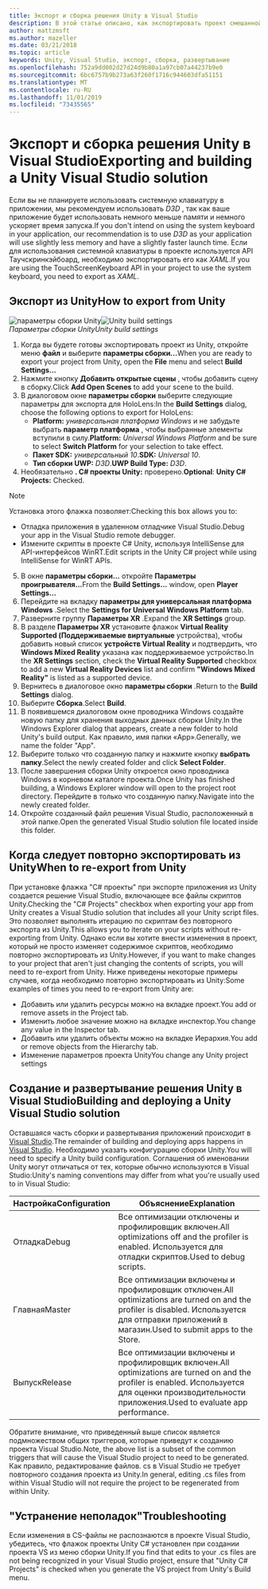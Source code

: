 ```yaml
---
title: Экспорт и сборка решения Unity в Visual Studio
description: В этой статье описано, как экспортировать проект смешанной реальности из Unity, чтобы вы могли выполнять сборку и развертывание в Visual Studio.
author: mattzmsft
ms.author: mazeller
ms.date: 03/21/2018
ms.topic: article
keywords: Unity, Visual Studio, экспорт, сборка, развертывание
ms.openlocfilehash: 752a9dd002d27d24d9b80a1a97cb07a44237b9e0
ms.sourcegitcommit: 6bc6757b9b273a63f260f1716c944603dfa51151
ms.translationtype: MT
ms.contentlocale: ru-RU
ms.lasthandoff: 11/01/2019
ms.locfileid: "73435565"
---
```

# <a name="exporting-and-building-a-unity-visual-studio-solution"></a><span data-ttu-id="8024b-104">Экспорт и сборка решения Unity в Visual Studio</span><span class="sxs-lookup"><span data-stu-id="8024b-104">Exporting and building a Unity Visual Studio solution</span></span>

<span data-ttu-id="8024b-105">Если вы не планируете использовать системную клавиатуру в приложении, мы рекомендуем использовать *D3D* , так как ваше приложение будет использовать немного меньше памяти и немного ускоряет время запуска.</span><span class="sxs-lookup"><span data-stu-id="8024b-105">If you don't intend on using the system keyboard in your application, our recommendation is to use *D3D* as your application will use slightly less memory and have a slightly faster launch time.</span></span> <span data-ttu-id="8024b-106">Если для использования системной клавиатуры в проекте используется API Таучскринкэйбоард, необходимо экспортировать его как *XAML*.</span><span class="sxs-lookup"><span data-stu-id="8024b-106">If you are using the TouchScreenKeyboard API in your project to use the system keyboard, you need to export as *XAML*.</span></span>

## <a name="how-to-export-from-unity"></a><span data-ttu-id="8024b-107">Экспорт из Unity</span><span class="sxs-lookup"><span data-stu-id="8024b-107">How to export from Unity</span></span>

<span data-ttu-id="8024b-108">![параметры сборки Unity](images/unitybuildsettings-300px.png)</span><span class="sxs-lookup"><span data-stu-id="8024b-108">![Unity build settings](images/unitybuildsettings-300px.png)</span></span><br>
<span data-ttu-id="8024b-109">*Параметры сборки Unity*</span><span class="sxs-lookup"><span data-stu-id="8024b-109">*Unity build settings*</span></span>

1. <span data-ttu-id="8024b-110">Когда вы будете готовы экспортировать проект из Unity, откройте меню **файл** и выберите **параметры сборки...**</span><span class="sxs-lookup"><span data-stu-id="8024b-110">When you are ready to export your project from Unity, open the **File** menu and select **Build Settings...**</span></span>
2. <span data-ttu-id="8024b-111">Нажмите кнопку **Добавить открытые сцены** , чтобы добавить сцену в сборку.</span><span class="sxs-lookup"><span data-stu-id="8024b-111">Click **Add Open Scenes** to add your scene to the build.</span></span>
3. <span data-ttu-id="8024b-112">В диалоговом окне **параметры сборки** выберите следующие параметры для экспорта для HoloLens:</span><span class="sxs-lookup"><span data-stu-id="8024b-112">In the **Build Settings** dialog, choose the following options to export for HoloLens:</span></span>
   * <span data-ttu-id="8024b-113">**Platform:** *универсальная платформа Windows* и не забудьте выбрать **параметр платформа** , чтобы выбранные элементы вступили в силу.</span><span class="sxs-lookup"><span data-stu-id="8024b-113">**Platform:** *Universal Windows Platform* and be sure to select **Switch Platform** for your selection to take effect.</span></span>
   * <span data-ttu-id="8024b-114">**Пакет SDK:** *универсальный 10*.</span><span class="sxs-lookup"><span data-stu-id="8024b-114">**SDK:** *Universal 10*.</span></span>
   * <span data-ttu-id="8024b-115">**Тип сборки UWP:** *D3D*.</span><span class="sxs-lookup"><span data-stu-id="8024b-115">**UWP Build Type:** *D3D*.</span></span>
4. <span data-ttu-id="8024b-116">Необязательно **. C# проекты Unity:** проверено.</span><span class="sxs-lookup"><span data-stu-id="8024b-116">**Optional**: **Unity C# Projects:** Checked.</span></span>

>[!NOTE]
><span data-ttu-id="8024b-117">Установка этого флажка позволяет:</span><span class="sxs-lookup"><span data-stu-id="8024b-117">Checking this box allows you to:</span></span>
>* <span data-ttu-id="8024b-118">Отладка приложения в удаленном отладчике Visual Studio.</span><span class="sxs-lookup"><span data-stu-id="8024b-118">Debug your app in the Visual Studio remote debugger.</span></span>
>* <span data-ttu-id="8024b-119">Измените скрипты в проекте C# Unity, используя IntelliSense для API-интерфейсов WinRT.</span><span class="sxs-lookup"><span data-stu-id="8024b-119">Edit scripts in the Unity C# project while using IntelliSense for WinRT APIs.</span></span>

5. <span data-ttu-id="8024b-120">В окне **параметры сборки...** откройте **Параметры проигрывателя...**</span><span class="sxs-lookup"><span data-stu-id="8024b-120">From the **Build Settings...** window, open **Player Settings...**</span></span>
6. <span data-ttu-id="8024b-121">Перейдите на вкладку **параметры для универсальная платформа Windows** .</span><span class="sxs-lookup"><span data-stu-id="8024b-121">Select the **Settings for Universal Windows Platform** tab.</span></span>
7. <span data-ttu-id="8024b-122">Разверните группу **Параметры XR** .</span><span class="sxs-lookup"><span data-stu-id="8024b-122">Expand the **XR Settings** group.</span></span>
8. <span data-ttu-id="8024b-123">В разделе **Параметры XR** установите флажок **Virtual Reality Supported (Поддерживаемые виртуальные** устройства), чтобы добавить новый список **устройств Virtual Reality** и подтвердить, что **Windows Mixed Reality** указана как поддерживаемое устройство.</span><span class="sxs-lookup"><span data-stu-id="8024b-123">In the **XR Settings** section, check the **Virtual Reality Supported** checkbox to add a new **Virtual Reality Devices** list and confirm **"Windows Mixed Reality"** is listed as a supported device.</span></span>
9. <span data-ttu-id="8024b-124">Вернитесь в диалоговое окно **параметры сборки** .</span><span class="sxs-lookup"><span data-stu-id="8024b-124">Return to the **Build Settings** dialog.</span></span>
10. <span data-ttu-id="8024b-125">Выберите **Сборка**.</span><span class="sxs-lookup"><span data-stu-id="8024b-125">Select **Build**.</span></span>
11. <span data-ttu-id="8024b-126">В появившемся диалоговом окне проводника Windows создайте новую папку для хранения выходных данных сборки Unity.</span><span class="sxs-lookup"><span data-stu-id="8024b-126">In the Windows Explorer dialog that appears, create a new folder to hold Unity's build output.</span></span> <span data-ttu-id="8024b-127">Как правило, имя папки «App».</span><span class="sxs-lookup"><span data-stu-id="8024b-127">Generally, we name the folder "App".</span></span>
12. <span data-ttu-id="8024b-128">Выберите только что созданную папку и нажмите кнопку **выбрать папку**.</span><span class="sxs-lookup"><span data-stu-id="8024b-128">Select the newly created folder and click **Select Folder**.</span></span>
13. <span data-ttu-id="8024b-129">После завершения сборки Unity откроется окно проводника Windows в корневом каталоге проекта.</span><span class="sxs-lookup"><span data-stu-id="8024b-129">Once Unity has finished building, a Windows Explorer window will open to the project root directory.</span></span> <span data-ttu-id="8024b-130">Перейдите в только что созданную папку.</span><span class="sxs-lookup"><span data-stu-id="8024b-130">Navigate into the newly created folder.</span></span>
14. <span data-ttu-id="8024b-131">Откройте созданный файл решения Visual Studio, расположенный в этой папке.</span><span class="sxs-lookup"><span data-stu-id="8024b-131">Open the generated Visual Studio solution file located inside this folder.</span></span>

## <a name="when-to-re-export-from-unity"></a><span data-ttu-id="8024b-132">Когда следует повторно экспортировать из Unity</span><span class="sxs-lookup"><span data-stu-id="8024b-132">When to re-export from Unity</span></span>

<span data-ttu-id="8024b-133">При установке флажка "C# проекты" при экспорте приложения из Unity создается решение Visual Studio, включающее все файлы скриптов Unity.</span><span class="sxs-lookup"><span data-stu-id="8024b-133">Checking the "C# Projects" checkbox when exporting your app from Unity creates a Visual Studio solution that includes all your Unity script files.</span></span> <span data-ttu-id="8024b-134">Это позволяет выполнять итерацию по скриптам без повторного экспорта из Unity.</span><span class="sxs-lookup"><span data-stu-id="8024b-134">This allows you to iterate on your scripts without re-exporting from Unity.</span></span> <span data-ttu-id="8024b-135">Однако если вы хотите внести изменения в проект, который не просто изменяет содержимое скриптов, необходимо повторно экспортировать из Unity.</span><span class="sxs-lookup"><span data-stu-id="8024b-135">However, if you want to make changes to your project that aren't just changing the contents of scripts, you will need to re-export from Unity.</span></span> <span data-ttu-id="8024b-136">Ниже приведены некоторые примеры случаев, когда необходимо повторно экспортировать из Unity:</span><span class="sxs-lookup"><span data-stu-id="8024b-136">Some examples of times you need to re-export from Unity are:</span></span>
* <span data-ttu-id="8024b-137">Добавить или удалить ресурсы можно на вкладке проект.</span><span class="sxs-lookup"><span data-stu-id="8024b-137">You add or remove assets in the Project tab.</span></span>
* <span data-ttu-id="8024b-138">Изменить любое значение можно на вкладке инспектор.</span><span class="sxs-lookup"><span data-stu-id="8024b-138">You change any value in the Inspector tab.</span></span>
* <span data-ttu-id="8024b-139">Добавить или удалить объекты можно на вкладке Иерархия.</span><span class="sxs-lookup"><span data-stu-id="8024b-139">You add or remove objects from the Hierarchy tab.</span></span>
* <span data-ttu-id="8024b-140">Изменение параметров проекта Unity</span><span class="sxs-lookup"><span data-stu-id="8024b-140">You change any Unity project settings</span></span>

## <a name="building-and-deploying-a-unity-visual-studio-solution"></a><span data-ttu-id="8024b-141">Создание и развертывание решения Unity в Visual Studio</span><span class="sxs-lookup"><span data-stu-id="8024b-141">Building and deploying a Unity Visual Studio solution</span></span>

<span data-ttu-id="8024b-142">Оставшаяся часть сборки и развертывания приложений происходит в [Visual Studio](using-visual-studio.md).</span><span class="sxs-lookup"><span data-stu-id="8024b-142">The remainder of building and deploying apps happens in [Visual Studio](using-visual-studio.md).</span></span> <span data-ttu-id="8024b-143">Необходимо указать конфигурацию сборки Unity.</span><span class="sxs-lookup"><span data-stu-id="8024b-143">You will need to specify a Unity build configuration.</span></span> <span data-ttu-id="8024b-144">Соглашения об именовании Unity могут отличаться от тех, которые обычно используются в Visual Studio:</span><span class="sxs-lookup"><span data-stu-id="8024b-144">Unity's naming conventions may differ from what you're usually used to in Visual Studio:</span></span>

|  <span data-ttu-id="8024b-145">Настройка</span><span class="sxs-lookup"><span data-stu-id="8024b-145">Configuration</span></span>  |  <span data-ttu-id="8024b-146">Объяснение</span><span class="sxs-lookup"><span data-stu-id="8024b-146">Explanation</span></span> | 
|----------|----------|
|  <span data-ttu-id="8024b-147">Отладка</span><span class="sxs-lookup"><span data-stu-id="8024b-147">Debug</span></span>  |  <span data-ttu-id="8024b-148">Все оптимизации отключены и профилировщик включен.</span><span class="sxs-lookup"><span data-stu-id="8024b-148">All optimizations off and the profiler is enabled.</span></span> <span data-ttu-id="8024b-149">Используется для отладки скриптов.</span><span class="sxs-lookup"><span data-stu-id="8024b-149">Used to debug scripts.</span></span> | 
|  <span data-ttu-id="8024b-150">Главная</span><span class="sxs-lookup"><span data-stu-id="8024b-150">Master</span></span>  |  <span data-ttu-id="8024b-151">Все оптимизации включены и профилировщик отключен.</span><span class="sxs-lookup"><span data-stu-id="8024b-151">All optimizations are turned on and the profiler is disabled.</span></span> <span data-ttu-id="8024b-152">Используется для отправки приложений в магазин.</span><span class="sxs-lookup"><span data-stu-id="8024b-152">Used to submit apps to the Store.</span></span> | 
|  <span data-ttu-id="8024b-153">Выпуск</span><span class="sxs-lookup"><span data-stu-id="8024b-153">Release</span></span>  |  <span data-ttu-id="8024b-154">Все оптимизации включены и профилировщик включен.</span><span class="sxs-lookup"><span data-stu-id="8024b-154">All optimizations are turned on and the profiler is enabled.</span></span> <span data-ttu-id="8024b-155">Используется для оценки производительности приложения.</span><span class="sxs-lookup"><span data-stu-id="8024b-155">Used to evaluate app performance.</span></span> | 

<span data-ttu-id="8024b-156">Обратите внимание, что приведенный выше список является подмножеством общих триггеров, которые приведут к созданию проекта Visual Studio.</span><span class="sxs-lookup"><span data-stu-id="8024b-156">Note, the above list is a subset of the common triggers that will cause the Visual Studio project to need to be generated.</span></span> <span data-ttu-id="8024b-157">Как правило, редактирование файлов. cs в Visual Studio не требует повторного создания проекта из Unity.</span><span class="sxs-lookup"><span data-stu-id="8024b-157">In general, editing .cs files from within Visual Studio will not require the project to be regenerated from within Unity.</span></span>

## <a name="troubleshooting"></a><span data-ttu-id="8024b-158">"Устранение неполадок"</span><span class="sxs-lookup"><span data-stu-id="8024b-158">Troubleshooting</span></span>

<span data-ttu-id="8024b-159">Если изменения в CS-файлы не распознаются в проекте Visual Studio, убедитесь, что флажок проекты Unity C# установлен при создании проекта VS из меню сборки Unity.</span><span class="sxs-lookup"><span data-stu-id="8024b-159">If you find that edits to your .cs files are not being recognized in your Visual Studio project, ensure that "Unity C# Projects" is checked when you generate the VS project from Unity's Build menu.</span></span>

